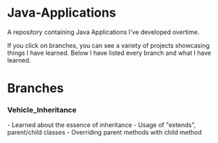 # Java-Applications


A repository containing Java Applications I've developed overtime. 

If you click on branches, you can see a variety of projects showcasing things I have learned. Below I have listed every branch and what I have
learned.

<H1>Branches</H1>
  <h3>Vehicle_Inheritance</h3>
      - Learned about the essence of inheritance
      - Usage of "extends", parent/child classes
      - Overriding parent methods with child method
   
    
    
  
